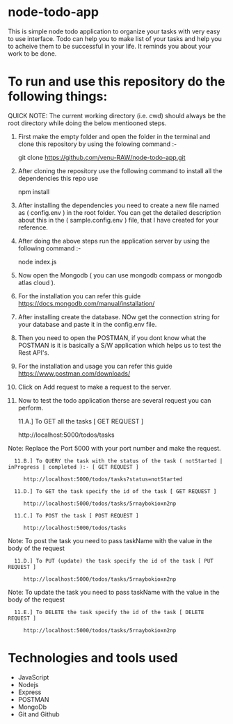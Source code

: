 # node-todo-app

This is simple node todo application to organize your tasks with very easy to use interface.
Todo can help you to make list of your tasks and help you to acheive them to be successful in your life. It reminds you about your work to be done.

# To run and use this repository do the following things:

QUICK NOTE: The current working directory (i.e. cwd) should always be the root directory while doing the below mentiooned steps.

1. First make the empty folder and open the folder in the terminal and clone this repository by using the folowing command :-

   git clone https://github.com/venu-RAW/node-todo-app.git

2. After cloning the repository use the following command to install all the dependencies this repo use

   npm install

3. After installing the dependencies you need to create a new file named as ( config.env ) in the root folder. You can get the detailed description about this in the ( sample.config.env ) file, that I have created for your reference.

4. After doing the above steps run the application server by using the following command :-

   node index.js

5. Now open the Mongodb ( you can use mongodb compass or mongodb atlas cloud ).

6. For the installation you can refer this guide https://docs.mongodb.com/manual/installation/

7. After installing create the database. NOw get the connection string for your database and paste it in the config.env file.

8. Then you need to open the POSTMAN, if you dont know what the POSTMAN is it is basically a S/W application which helps us to test the Rest API's.

9. For the installation and usage you can refer this guide https://www.postman.com/downloads/

10.   Click on Add request to make a request to the server.

11.   Now to test the todo application therse are several request you can perform.

      11.A.] To GET all the tasks [ GET REQUEST ]

      http://localhost:5000/todos/tasks

Note: Replace the Port 5000 with your port number and make the request.

      11.B.] To QUERY the task with the status of the task ( notStarted | inProgress | completed ):- [ GET REQUEST ]

         http://localhost:5000/todos/tasks?status=notStarted

      11.D.] To GET the task specify the id of the task [ GET REQUEST ]

         http://localhost:5000/todos/tasks/5rnaybokioxn2np

      11.C.] To POST the task [ POST REQUEST ]

         http://localhost:5000/todos/tasks

Note: To post the task you need to pass taskName with the value in the body of the request

      11.D.] To PUT (update) the task specify the id of the task [ PUT REQUEST ]

         http://localhost:5000/todos/tasks/5rnaybokioxn2np

Note: To update the task you need to pass taskName with the value in the body of the request

      11.E.] To DELETE the task specify the id of the task [ DELETE REQUEST ]

         http://localhost:5000/todos/tasks/5rnaybokioxn2np

# Technologies and tools used

-  JavaScript
-  Nodejs
-  Express
-  POSTMAN
-  MongoDb
-  Git and Github
